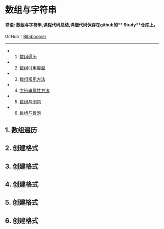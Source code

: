 # 数组与字符串
#### 导语: 数组与字符串,课程代码总结,详细代码保存在github的** Study**仓库上。

GitHub：[Bibiboomer](https://github.com/Bibiboomer)

-----
<!-- vscode-markdown-toc -->
* 1. [数组遍历](#数组遍历)
* 2. [数组引用类型](#数组引用类型)
* 3. [数组常见方法](#数组常见方法)
* 4. [字符串属性方法](#字符串属性方法)
* 5. [数组与闭包](#数组与闭包)
* 6. [数组与冒泡](#数组与冒泡)

##  1. <a name='数组遍历'></a>数组遍历
##  2. <a name='创建格式'></a>创建格式

##  3. <a name='创建格式'></a>创建格式
##  4. <a name='创建格式'></a>创建格式
##  5. <a name='创建格式'></a>创建格式
##  6. <a name='创建格式'></a>创建格式

